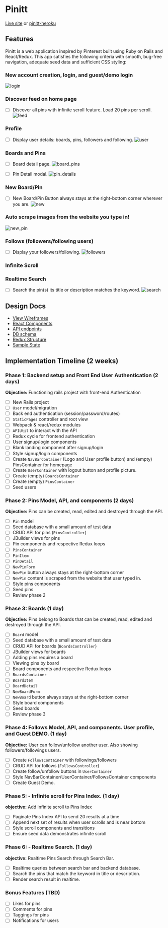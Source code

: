 # Pinitt

[Live site][pinitt] or [pinitt-heroku]

[pinitt]: http://www.pinitt.us
[pinitt-heroku]: http://pinitt.herokuapp.com

## Features

Pinitt is a web application inspired by Pinterest built using Ruby on Rails and React/Redux. This app satisfies the following criteria with smooth, bug-free navigation, adequate seed data and sufficient CSS styling:

### New account creation, login, and guest/demo login
![login]


### Discover feed on home page
- [ ] Discover all pins with infinite scroll feature. Load 20 pins per scroll.
![feed]


### Profile
- [ ] Display user details: boards, pins, followers and following.
![user]

### Boards and Pins
- [ ] Board detail page.
![board_pins]

- [ ] Pin Detail modal.
![pin_details]


### New Board/Pin
- [ ] New Board/Pin Button always stays at the right-bottom corner wherever you are.
![new]


### Auto scrape images from the website you type in!
![new_pin]


### Follows (followers/following users)
- [ ] Display your followers/following.
![followers]


### Infinite Scroll


### Realtime Search
- [ ] Search the pin(s) its title or description matches the keyword.
![search]

[login]: ./docs/screenshots/login.png
[feed]: ./docs/screenshots/feeds.png
[user]: ./docs/screenshots/user.png
[board_pins]: ./docs/screenshots/board_pins.png
[pin_details]: ./docs/screenshots/pin_details.png
[new]: ./docs/screenshots/new.png
[new_pin]: ./docs/screenshots/new_pin.png
[followers]: ./docs/screenshots/followers.png
[search]: ./docs/screenshots/search.png

## Design Docs
* [View Wireframes][wireframes]
* [React Components][components]
* [API endpoints][api-endpoints]
* [DB schema][schema]
* [Redux Structure][redux-structure]
* [Sample State][sample-state]

[wireframes]: ./docs/wireframes/views.md
[components]: ./docs/component-heirarchy.md
[redux-structure]: ./docs/redux-structure.md
[sample-state]: ./docs/sample-state.md
[api-endpoints]: ./docs/api-endpoints.md
[schema]: ./docs/schema.md

## Implementation Timeline (2 weeks)

### Phase 1: Backend setup and Front End User Authentication (2 days)

**Objective:** Functioning rails project with front-end Authentication

- [ ] New Rails project
- [ ] `User` model/migration
- [ ] Back end authentication (session/password/routes)
- [ ] `StaticPages` controller and root view
- [ ] Webpack & react/redux modules
- [ ] `APIUtil` to interact with the API
- [ ] Redux cycle for frontend authentication
- [ ] User signup/login components
- [ ] Blank landing component after signup/login
- [ ] Style signup/login components
- [ ] Create `NavBarContainer` (Logo and User profile button) and (empty) PinsContainer for homepage
- [ ] Create `UserContainer` with logout button and profile picture.
- [ ] Create (empty) `BoardsContainer`
- [ ] Create (empty) `PinsContainer`
- [ ] Seed users

### Phase 2: Pins Model, API, and components (2 days)

**Objective:** Pins can be created, read, edited and destroyed through
the API.

- [ ] `Pin` model
- [ ] Seed database with a small amount of test data
- [ ] CRUD API for pins (`PinsController`)
- [ ] JBuilder views for pins
- [ ] Pin components and respective Redux loops
- [ ] `PinsContainer`
- [ ] `PinItem`
- [ ] `PinDetail`
- [ ] `NewPinForm`
- [ ] `NewPin` button always stays at the right-bottom corner
- [ ] `NewPin` content is scraped from the website that user typed in.
- [ ] Style pins components
- [ ] Seed pins
- [ ] Review phase 2

### Phase 3: Boards (1 day)

**Objective:** Pins belong to Boards that can be created, read, edited and destroyed through the API.

- [ ] `Board` model
- [ ] Seed database with a small amount of test data
- [ ] CRUD API for boards (`BoardsController`)
- [ ] JBuilder views for boards
- [ ] Adding pins requires a board
- [ ] Viewing pins by board
- [ ] Board components and respective Redux loops
- [ ] `BoardsContainer`
- [ ] `BoardItem`
- [ ] `BoardDetail`
- [ ] `NewBoardForm`
- [ ] `NewBoard` button always stays at the right-bottom corner
- [ ] Style board components
- [ ] Seed boards
- [ ] Review phase 3

### Phase 4: Follows Model, API, and components. User profile, and Guest DEMO. (1 day)

**Objective:** User can follow/unfollow another user. Also showing followers/followings users.

- [ ] Create `FollowsContainer` with followings/followers
- [ ] CRUD API for follows (`FollowsController`)
- [ ] Create follow/unfollow buttons in `UserContainer`
- [ ] Style NavBarContainer/UserContainer/FollowsContainer components
- [ ] Create Guest Demo.

### Phase 5: - Infinite scroll for Pins Index. (1 day)

**objective:** Add infinite scroll to Pins Index

- [ ] Paginate Pins Index API to send 20 results at a time
- [ ] Append next set of results when user scrolls and is near bottom
- [ ] Style scroll components and transitions
- [ ] Ensure seed data demonstrates infinite scroll

### Phase 6: - Realtime Search. (1 day)

**objective:** Realtime Pins Search through Search Bar.

- [ ] Realtime queries between search bar and backend database.
- [ ] Search the pins that match the keyword in title or description.
- [ ] Render search result in realtime.

### Bonus Features (TBD)
- [ ] Likes for pins
- [ ] Comments for pins
- [ ] Taggings for pins
- [ ] Notifications for users
